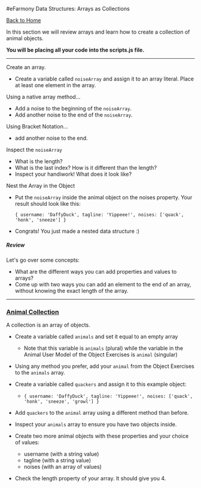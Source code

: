 #eFarmony Data Structures: Arrays as Collections

[Back to Home](https://github.com/bgando/JS102)

In this section we will review arrays and learn how to create a collection of animal objects.

**You will be placing all your code into the scripts.js file.** 

---

Create an array.

- Create a variable called `noiseArray` and assign it to an array literal. Place at least one element in the array.

Using a native array method…

- Add a noise to the beginning of the `noiseArray`.
- Add another noise to the end of the `noiseArray`.


Using Bracket Notation…

- add another noise to the end.

Inspect the `noiseArray`

- What is the length?
- What is the last index? How is it different than the length?
- Inspect your handiwork! What does it look like?


Nest the Array in the Object
- Put the `noiseArray` inside the animal object on the noises property. Your result should look like this:

  `{ username: 'DaffyDuck', tagline: 'Yippeee!', noises: ['quack', 'honk', 'sneeze'] }`
  
- Congrats! You just made a nested data structure :)  


##### Review
Let's go over some concepts:

- What are the different ways you can add properties and values to arrays? 
- Come up with two ways you can add an element to the end of an array, without knowing the exact length of the array. 

---


### [Animal Collection](id:collection)
A collection is an array of objects. 

- Create a variable called `animals` and set it equal to an empty array
  - Note that this variable is `animals` (plural) while the variable in the Animal User Model of the Object Exercises is `animal` (singular)
- Using any method you prefer, add your `animal` from the Object Exercises to the `animals` array.
- Create a variable called `quackers` and assign it to this example object:
  - `{ username: 'DaffyDuck', tagline: 'Yippeee!', noises: ['quack', 'honk', 'sneeze', 'growl'] }`
  
- Add `quackers` to the `animal` array using a different method than before.
- Inspect your `animals` array to ensure you have two objects inside.
- Create two more animal objects with these properties and your choice of values: 
  - username (with a string value) 
  - tagline (with a string value)
  - noises (with an array of values)
- Check the length property of your array. It should give you 4.
